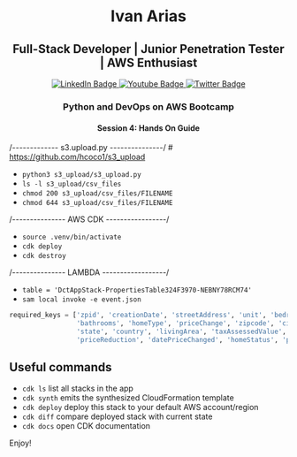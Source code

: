 
<div align="center"><h1>Ivan Arias</h1></div>
<div align="center"><h2>Full-Stack Developer | Junior Penetration Tester | AWS Enthusiast </h2></div>

<div id="badges" align="center">
  <a href="https://www.linkedin.com/in/hcoco1/">
    <img src="https://img.shields.io/badge/LinkedIn-blue?style=for-the-badge&logo=linkedin&logoColor=white" alt="LinkedIn Badge"/>
  </a>
  <a href="https://www.youtube.com/channel/UCban0ilP3jBC9rdmL-fPy_Q">
    <img src="https://img.shields.io/badge/YouTube-red?style=for-the-badge&logo=youtube&logoColor=white" alt="Youtube Badge"/>
  </a>
  <a href="https://twitter.com/hcoco1">
    <img src="https://img.shields.io/badge/Twitter-blue?style=for-the-badge&logo=twitter&logoColor=white" alt="Twitter Badge"/>
  </a>
</div>  



<div align="center"><h3>Python and DevOps on AWS Bootcamp</h3></div>
<div align="center"><h4>Session 4: Hands On Guide</h4></div>

 /------------- s3.upload.py ---------------/ # https://github.com/hcoco1/s3_upload

- `python3 s3_upload/s3_upload.py`
- `ls -l s3_upload/csv_files`
- `chmod 200 s3_upload/csv_files/FILENAME`
- `chmod 644 s3_upload/csv_files/FILENAME`

 /--------------- AWS CDK -----------------/

- `source .venv/bin/activate`
- `cdk deploy`
- `cdk destroy`

 /--------------- LAMBDA ------------------/

- `table = 'DctAppStack-PropertiesTable324F3970-NEBNY78RCM74'`
- `sam local invoke -e event.json`

 
```python
required_keys = ['zpid', 'creationDate', 'streetAddress', 'unit', 'bedrooms', 
                 'bathrooms', 'homeType', 'priceChange', 'zipcode', 'city', 
                 'state', 'country', 'livingArea', 'taxAssessedValue', 
                 'priceReduction', 'datePriceChanged', 'homeStatus', 'price']
```


## Useful commands

 * `cdk ls`          list all stacks in the app
 * `cdk synth`       emits the synthesized CloudFormation template
 * `cdk deploy`      deploy this stack to your default AWS account/region
 * `cdk diff`        compare deployed stack with current state
 * `cdk docs`        open CDK documentation

Enjoy!
